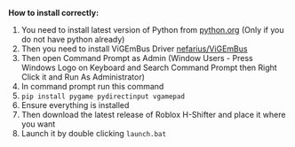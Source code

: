 **How to install correctly:**
  1. You need to install latest version of Python from [python.org](https://www.python.org/) (Only if you do not have python already)
  2. Then you need to install ViGEmBus Driver [nefarius/ViGEmBus](https://github.com/nefarius/ViGEmBus/releases)
  3. Then open Command Prompt as Admin (Window Users - Press Windows Logo on Keyboard and Search Command Prompt then Right Click it and Run As Administrator)
  4. In command prompt run this command
  5. `pip install pygame pydirectinput vgamepad`
  6. Ensure everything is installed
  7. Then download the latest release of Roblox H-Shifter and place it where you want
  8. Launch it by double clicking `launch.bat`
